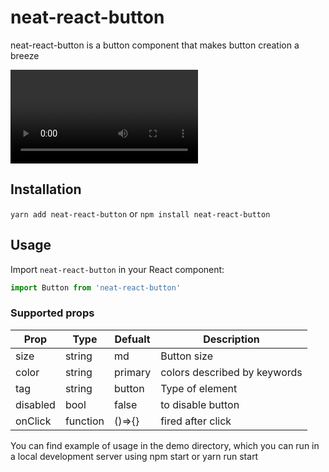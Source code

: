 # neat-react-button

neat-react-button is a button component that makes button creation a breeze

![Showtime logo](demo/neat-react-buttonDemo.webm)

## Installation
``yarn add neat-react-button``
or
``npm install neat-react-button``

## Usage

Import `neat-react-button` in your React component:

```javascript static
import Button from 'neat-react-button'
``` 

### Supported props
|Prop         |Type         |Defualt                   |Description                           |
|-------------|-------------|--------------------------|--------------------------------------|
|size         |string       |md                        |Button size                           |
|color        |string       |primary                   |colors described by keywords          |
|tag          |string       |button                    |Type of element                       |
|disabled     |bool         |false                     |to disable button                     | 
|onClick      |function     |()=>{}                    |fired after click                     |

You can find example of usage in the demo directory, which you can run in a local development server using npm start or yarn run start

